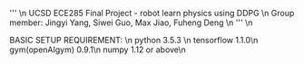 ''' \n
UCSD ECE285 Final Project - robot learn physics using DDPG \n
Group member: Jingyi Yang, Siwei Guo, Max Jiao, Fuheng Deng \n
''' \n

BASIC SETUP REQUIREMENT: \n
python 3.5.3  \n
tensorflow 1.1.0\n
gym(openAIgym) 0.9.1\n
numpy 1.12 or above\n

